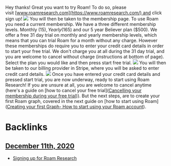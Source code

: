 Hey thanks! Great you want to try Roam! To do so, please visit [www.roamresearch.com](https://www.roamresearch.com/) and click sign up!
![](https://s3.amazonaws.com/cdn.freshdesk.com/data/helpdesk/attachments/production/64002586529/original/zCGpmZ3qr67mAzB_78P87liT_R0BKs0O-A.png?1600066051)
You will then be taken to the membership page. To use Roam you need a current membership.
We have a three different membership levels. Monthly ($15), Yearly ($165) and our 5 year Believer plan ($500).
We offer a free 31 day trial on monthly and yearly membership levels, which means that you can trial Roam for a month without any charge.
However these memberships do require you to enter your credit card details in order to start your free trial. We don't charge you at all during the 31 day trial, and you are welcome to cancel without charge (instructions at bottom of page).
Select the plan you would like and then press start free trial.
![](https://s3.amazonaws.com/cdn.freshdesk.com/data/helpdesk/attachments/production/64002585921/original/WoYbjMbMrY243Fp8KGZndYp5Yrvwyl7mnw.png?1600064509)
You will then be taken to our billing provider in Stripe, where you will be asked to enter credit card details.
![](https://s3.amazonaws.com/cdn.freshdesk.com/data/helpdesk/attachments/production/64002586164/original/7Sr6EA3XOpUsON2O7zjU9qoBQ5b7da36iA.png?1600065298)
Once you have entered your credit card details and pressed start trial, you are now underway, ready to start using Roam Research!
If you are unsure at all, you are welcome to cancel anytime (here's a guide on [how to cancel your free trial]([Cancelling your membership during your free trial](<Cancelling your membership during your free trial.md>))).
But the next steps, are to create your first Roam graph, covered in the next guide on [how to start using Roam]([Creating your first Graph- How to start using your Roam account](<Creating your first Graph- How to start using your Roam account.md>)).

# Backlinks
## [December 11th, 2020](<December 11th, 2020.md>)
- [Signing up for Roam Research](<Signing up for Roam Research.md>)


